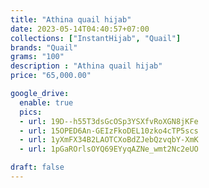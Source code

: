 ```yaml
---
title: "Athina quail hijab"
date: 2023-05-14T04:40:57+07:00
collections: ["InstantHijab", "Quail"]
brands: "Quail"
grams: "100"
description : "Athina quail hijab"
price: "65,000.00"

google_drive:
  enable: true
  pics:
  - url: 19D--h55T3dsGcOSp3YSXfvRoXGN8jKFe
  - url: 15OPED6An-GEIzFkoDEL10zko4cTP5scs
  - url: 1yXmFX34B2LAOTCXoBdZJebQzvqbY-XmK
  - url: 1pGaROrlsOYQ69EYyqAZNe_wmt2Nc2eUO

draft: false
---
```


    
  
